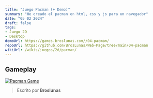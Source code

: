 ```yaml
---
title: "Juego Pacman (+ Demo)"
summary: "He creado el pacman en html, css y js para un navegador"
date: "05 02 2024"
draft: false
tags:
- Juego 2D
- Desktop
demoUrl: https://games.broslunas.com//04-pacman/
repoUrl: https://github.com/BrosLunas/Web-Page/tree/main/04-pacman
wikiUrl: /wikis/juegos/2d/pacman/
---
```


## Gameplay
[![Pacman Game](https://assets.broslunas.com/games/pacman.png)](https://assets.broslunas.com/gameplay/pacman.mp4)

> Escrito por **Broslunas**